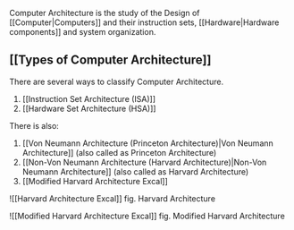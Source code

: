
Computer Architecture is the study of the Design of [[Computer|Computers]] and their instruction sets, [[Hardware|Hardware components]] and system organization.
## [[Types of Computer Architecture]]

There are several ways to classify Computer Architecture.

1. [[Instruction Set Architecture (ISA)]]
2. [[Hardware Set Architecture (HSA)]]

There is also:

1. [[Von Neumann Architecture (Princeton Architecture)|Von Neumann Architecture]] (also called as Princeton Architecture)
2. [[Non-Von Neumann Architecture (Harvard Architecture)|Non-Von Neumann Architecture]] (also called as Harvard Architecture)
3. [[Modified Harvard Architecture Excal]]

![[Harvard Architecture Excal]]
fig. Harvard Architecture

![[Modified Harvard Architecture Excal]]
fig. Modified Harvard Architecture
